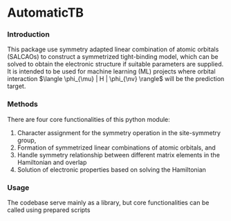 # AutomaticTB
### Introduction
This package use symmetry adapted linear combination of atomic orbitals (SALCAOs) to construct 
a symmetrized tight-binding model, which can be solved to obtain the electronic structure if 
suitable parameters are supplied. It is intended to be used for machine learning (ML) projects 
where orbital interaction $\langle \phi_{\mu} | H | \phi_{\nv} \rangle$ will be the prediction 
target. 

### Methods
There are four core functionalities of this python module:
1. Character assignment for the symmetry operation in the site-symmetry group,
2. Formation of symmetrized linear combinations of atomic orbitals, and 
3. Handle symmetry relationship between different matrix elements in the Hamiltonian and overlap
4. Solution of electronic properties based on solving the Hamiltonian

### Usage
The codebase serve mainly as a library, but core functionalities can be called using prepared scripts 